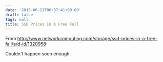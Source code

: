 ```yaml
---
date: '2015-06-21T06:37:41+00:00'
draft: false
tags: null
title: SSD Prices In A Free Fall
---
```


From http://www.networkcomputing.com/storage/ssd-prices-in-a-free-fall/a/d-id/1320958:

Couldn't happen soon enough.
